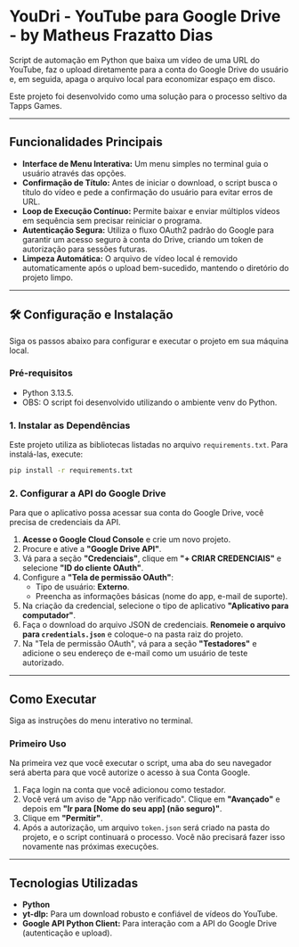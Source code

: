 # YouDri - YouTube para Google Drive - by Matheus Frazatto Dias

Script de automação em Python que baixa um vídeo de uma URL do YouTube, faz o upload diretamente para a conta do Google Drive do usuário e, em seguida, apaga o arquivo local para economizar espaço em disco.

Este projeto foi desenvolvido como uma solução para o processo seltivo da Tapps Games.

---

## Funcionalidades Principais

* **Interface de Menu Interativa:** Um menu simples no terminal guia o usuário através das opções.
* **Confirmação de Título:** Antes de iniciar o download, o script busca o título do vídeo e pede a confirmação do usuário para evitar erros de URL.
* **Loop de Execução Contínuo:** Permite baixar e enviar múltiplos vídeos em sequência sem precisar reiniciar o programa.
* **Autenticação Segura:** Utiliza o fluxo OAuth2 padrão do Google para garantir um acesso seguro à conta do Drive, criando um token de autorização para sessões futuras.
* **Limpeza Automática:** O arquivo de vídeo local é removido automaticamente após o upload bem-sucedido, mantendo o diretório do projeto limpo.

---

## 🛠️ Configuração e Instalação

Siga os passos abaixo para configurar e executar o projeto em sua máquina local.

### Pré-requisitos

* Python 3.13.5.
* OBS: O script foi desenvolvido utilizando o ambiente venv do Python.

### 1. Instalar as Dependências

Este projeto utiliza as bibliotecas listadas no arquivo `requirements.txt`. Para instalá-las, execute:

```bash
pip install -r requirements.txt
```

### 2. Configurar a API do Google Drive

Para que o aplicativo possa acessar sua conta do Google Drive, você precisa de credenciais da API.

1.  **Acesse o Google Cloud Console** e crie um novo projeto.
2.  Procure e ative a **"Google Drive API"**.
3.  Vá para a seção **"Credenciais"**, clique em **"+ CRIAR CREDENCIAIS"** e selecione **"ID do cliente OAuth"**.
4.  Configure a **"Tela de permissão OAuth"**:
    * Tipo de usuário: **Externo**.
    * Preencha as informações básicas (nome do app, e-mail de suporte).
5.  Na criação da credencial, selecione o tipo de aplicativo **"Aplicativo para computador"**.
6.  Faça o download do arquivo JSON de credenciais. **Renomeie o arquivo para `credentials.json`** e coloque-o na pasta raiz do projeto.
7.  Na "Tela de permissão OAuth", vá para a seção **"Testadores"** e adicione o seu endereço de e-mail como um usuário de teste autorizado.

---

## Como Executar

Siga as instruções do menu interativo no terminal.

### Primeiro Uso

Na primeira vez que você executar o script, uma aba do seu navegador será aberta para que você autorize o acesso à sua Conta Google.
1.  Faça login na conta que você adicionou como testador.
2.  Você verá um aviso de "App não verificado". Clique em **"Avançado"** e depois em **"Ir para [Nome do seu app] (não seguro)"**.
3.  Clique em **"Permitir"**.
4.  Após a autorização, um arquivo `token.json` será criado na pasta do projeto, e o script continuará o processo. Você não precisará fazer isso novamente nas próximas execuções.

---

## Tecnologias Utilizadas

* **Python**
* **yt-dlp:** Para um download robusto e confiável de vídeos do YouTube.
* **Google API Python Client:** Para interação com a API do Google Drive (autenticação e upload).
